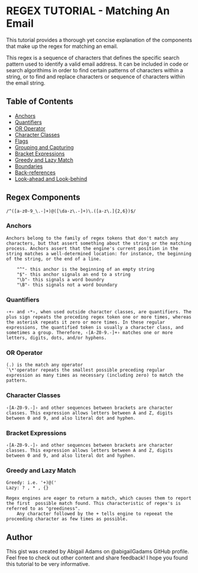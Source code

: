 # REGEX TUTORIAL - Matching An Email

This tutorial provides a thorough yet concise explanation of the components that make up the regex for matching an email.

This regex is a sequence of characters that defines the specific search pattern used to identify a valid email address. It can be included in code or search algorithims in order to find certain patterns of characters within a string, or to find and replace characters or sequence of characters within the email string.

## Table of Contents

- [Anchors](#anchors)
- [Quantifiers](#quantifiers)
- [OR Operator](#or-operator)
- [Character Classes](#character-classes)
- [Flags](#flags)
- [Grouping and Capturing](#grouping-and-capturing)
- [Bracket Expressions](#bracket-expressions)
- [Greedy and Lazy Match](#greedy-and-lazy-match)
- [Boundaries](#boundaries)
- [Back-references](#back-references)
- [Look-ahead and Look-behind](#look-ahead-and-look-behind)

## Regex Components

    /^([a-z0-9_\.-]+)@([\da-z\.-]+)\.([a-z\.]{2,6})$/

### Anchors

    Anchors belong to the family of regex tokens that don't match any characters, but that assert something about the string or the matching process. Anchors assert that the engine's current position in the string matches a well-determined location: for instance, the beginning of the string, or the end of a line.

        "^"- this anchor is the beginning of an empty string
        "$"- this anchor signals an end to a string
        "\b"- this signals a word boundry
        "\B"- this signals not a word boundary

### Quantifiers

    ‹+› and ‹*›, when used outside character classes, are quantifiers. The plus sign repeats the preceding regex token one or more times, whereas the asterisk repeats it zero or more times. In these regular expressions, the quantified token is usually a character class, and sometimes a group. Therefore, ‹[A-Z0-9.-]+› matches one or more letters, digits, dots, and/or hyphens.

### OR Operator

    (.) is the match any operator
    `\*'operator repeats the smallest possible preceding regular expression as many times as necessary (including zero) to match the pattern.

### Character Classes

    ‹[A-Z0-9.-]› and other sequences between brackets are character classes. This expression allows letters between A and Z, digits between 0 and 9, and also literal dot and hyphen.

### Bracket Expressions

    ‹[A-Z0-9.-]› and other sequences between brackets are character classes. This expression allows letters between A and Z, digits between 0 and 9, and also literal dot and hyphen.

### Greedy and Lazy Match

    Greedy: i.e. '+)@('
    Lazy: ? , * , {}

    Regex engines are eager to return a match, which causes them to report the first  possible match found. This characteristic of regex's is referred to as "greediness".
        Any character followed by the + tells engine to repeeat the proceeding character as few times as possible.

## Author

This gist was created by Abigail Adams on @abigailGadams GitHub profile. Feel free to check out other content and share feedback! I hope you found this tutorial to be very informative.
